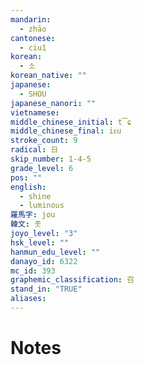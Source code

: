 ```yaml
---
mandarin:
  - zhāo
cantonese:
  - ciu1
korean:
  - 소
korean_native: ""
japanese:
  - SHOU
japanese_nanori: ""
vietnamese:
middle_chinese_initial: t͡ɕ
middle_chinese_final: iᴇu
stroke_count: 9
radical: 日
skip_number: 1-4-5
grade_level: 6
pos: ""
english:
  - shine
  - luminous
羅馬字: jou
韓文: 좃
joyo_level: "3"
hsk_level: ""
hanmun_edu_level: ""
danayo_id: 6322
mc_id: 393
graphemic_classification: 召
stand_in: "TRUE"
aliases:
---
```


# Notes
